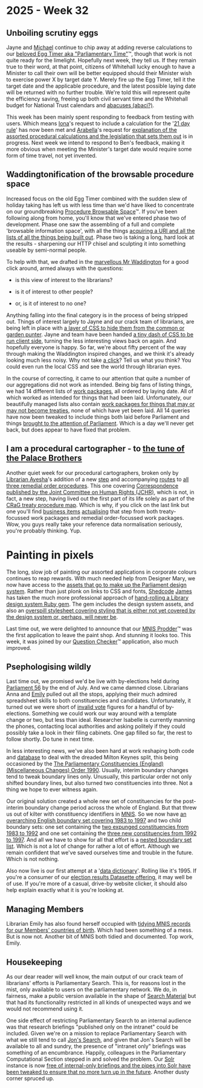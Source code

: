 # 2025 - Week 32

## Unboiling scrutiny eggs

Jayne and [Michael](https://bsky.app/profile/fantasticlife.bsky.social) continue to chip away at adding reverse calculations to our [beloved Egg Timer aka "Parliamentary Time"](https://api.parliament.uk/egg-timer)&trade;, though that work is not quite ready for the limelight. Hopefully next week, they tell us. If they remain true to their word, at that point, citizens of Whitehall lucky enough to have a Minister to call their own will be better equipped should their Minister wish to exercise power X by target date Y. Merely fire up the Egg Timer, tell it the target date and the applicable procedure, and the latest possible laying date will be returned with no further trouble. We're told this will represent quite the efficiency saving, freeing up both civil servant time and the Whitehall budget for National Trust calendars and [abacuses (abaci?)](https://www.amazon.co.uk/s?k=abacus).

This week has been mainly spent responding to feedback from testing with users. Which means [Iona](https://bsky.app/profile/singlecrow.bsky.social)'s request to include a calculation for the '[21 day rule](https://erskinemay.parliament.uk/section/5628/time-limits)' has now been met and [Arabella](https://bsky.app/profile/arabellalaw.bsky.social)'s request for [explanation of the assorted procedural calculations and the legislation that sets them out](https://api.parliament.uk/egg-timer/meta/using) is in progress. Next week we intend to respond to Ben's feedback, making it more obvious when meeting the Minister's target date would require some form of time travel, not yet invented.

## Waddingtonification of the browsable procedure space

Increased focus on the old Egg Timer combined with the sudden slew of holiday taking has left us with less time than we'd have liked to concentrate on our groundbreaking [Procedure Browsable Space](https://api.parliament.uk/procedure-browser)&trade;. If you've been following along from home, you'll know that we've entered phase two of development. Phase one saw the assembling of a full and complete 'browsable information space', with all the things [acquiring a URI and all the lists of all the things being built out](https://github.com/ukparliament/procedure-browser/blob/main/config/routes.rb). Phase two is taking a long, hard look at the results - sharpening our HTTP chisel and sculpting it into something useable by semi-normal people.

To help with that, we drafted in the [marvellous Mr Waddington](https://bsky.app/profile/mattwadd.bsky.social) for a good click around, armed always with the questions:

* is this view of interest to the librarians?

* is it of interest to other people?

* or, is it of interest to no one?

Anything falling into the final category is in the process of being stripped out. Things of interest largely to Jayne and our crack team of librarians, are being left in place with [a layer of CSS to hide them from the common or garden punter](https://github.com/ukparliament/procedure-browser/blob/main/app/assets/stylesheets/librarian-mode.css). Jayne and team have been handed [a tiny dash of CSS to be run client side](https://github.com/ukparliament/design-assets/blob/main/user-css/procedure-browser/librarian-mode.css), turning the less interesting views back on again. And hopefully everyone is happy. So far, we're about fifty percent of the way through making the Waddington inspired changes, and we think it's already looking much less noisy. Why not take [a click](https://api.parliament.uk/procedure-browser)? Tell us what you think?  You could even run the local CSS and see the world through librarian eyes.

In the course of correcting, it came to our attention that quite a number of our aggregations did not work as intended. Being big fans of listing things, we had 14 different lists of [work packages](https://ukparliament.github.io/ontologies/procedure/procedure-ontology#d4e193), all ordered by laying date. All of which worked as intended for things that had been laid. Unfortunately, our beautifully managed lists also contain [work packages for things that may or may not become treaties](https://api.parliament.uk/procedure-browser/work-packages/IL8nJiHf), none of which have yet been laid. All 14 queries have now been tweaked to include things both laid before Parliament and things [brought to the attention of Parliament](https://api.parliament.uk/procedure-browser/steps/AmYrFxwO). Which is a day we'll never get back, but does appear to have fixed that problem.

## I am a procedural cartographer - to [the tune of the Palace Brothers](https://www.youtube.com/watch?v=owvF3Vb0JhA&ab_channel=tomkat69pc)

Another quiet week for our procedural cartographers, broken only by [Librarian Ayesha](https://bsky.app/profile/askalibrarylady.bsky.social)'s addition of a new [step](https://ukparliament.github.io/ontologies/procedure/procedure-ontology#d4e242) and accompanying [routes](https://ukparliament.github.io/ontologies/procedure/procedure-ontology#d4e352) to [all three remedial order procedures](https://ukparliament.github.io/ontologies/procedure/maps/legislation/secondary/statutory-instruments/super-affirmative-procedures/#remedial-orders). This one covering [Correspondence published by the Joint Committee on Human Rights (JCHR)](https://api.parliament.uk/procedure-browser/steps/C3HqU62E), which is not, in fact, a new step, having lived out the first part of its life solely as part of the [CRaG treaty procedure map](https://ukparliament.github.io/ontologies/procedure/maps/treaties/). Which is why, if you click on the last link but one you'll find [business items](https://ukparliament.github.io/ontologies/procedure/procedure-ontology#d4e182) [actualising](https://ukparliament.github.io/ontologies/procedure/procedure-ontology#d4e508) that step from both treaty-focussed work packages and remedial order-focussed work packages. Wow, you guys really take your reference data normalisation seriously, you're probably thinking. Yup.

# Painting in pixels

The long, slow job of painting our assorted applications in corporate colours continues to reap rewards. With much needed help from Designer Mary, we now have access to the [assets that go to make up the Parliament design system](https://github.com/ukparliament/design-assets/tree/main/design-system). Rather than just plonk on links to CSS and fonts, [Shedcode](https://shedcode.co.uk/) [James](https://mastodon.me.uk/@jamesjefferies) has taken the much more professional approach of [hand-rolling a Library design system Ruby gem](https://github.com/ukparliament/design-assets/tree/main/library_design). The gem includes the design system assets, and also an [overspill stylesheet covering styling that is either not yet covered by the design system or, perhaps, will never be](https://github.com/ukparliament/design-assets/blob/main/library_design/app/assets/stylesheets/library-extras-1.0.0.css).

Last time out, we were delighted to announce that our [MNIS Prodder](https://api.parliament.uk/mnis-prodder)&trade; was the first application to leave the paint shop. And stunning it looks too. This week, it was joined by our [Question Checker](https://question-checker-27df5d070358.herokuapp.com/)&trade; application, also much improved.

## Psephologising wildly

Last time out, we promised we'd be live with by-elections held during [Parliament 56](https://electionresults.parliament.uk/parliament-periods/56) by the end of July. And we came damned close. Librarians Anna and [Emily](https://bsky.app/profile/emilyjdavi.bsky.social) pulled out all the stops, applying their much admired spreadsheet skills to both constituencies and candidates. Unfortunately, it turned out we were short of [invalid vote](https://ukparliament.github.io/ontologies/election/election-ontology#d4e899) figures for a handful of by-elections. Something we could work our way around with a template change or two, but less than ideal. Researcher Isabelle is currently manning the phones, contacting local authorities and asking politely if they could possibly take a look in their filing cabinets. One gap filled so far, the rest to follow shortly. Do tune in next time.

In less interesting news, we've also been hard at work reshaping both code and [database](https://github.com/ukparliament/psephology/tree/main/lib/tasks/28-allow-for-intermin-boundary-sets) to deal with the dreaded Milton Keynes split, this being occasioned by the [The Parliamentary Constituencies (England) (Miscellaneous Changes) Order 1990](https://www.legislation.gov.uk/uksi/1990/1307/contents/made). Usually, interim boundary changes tend to tweak boundary lines only. Unusually, this particular order not only shifted boundary lines, but also turned two constituencies into three. Not a thing we hope to ever witness again.

Our original solution created a whole new set of constituencies for the post-interim boundary change period across the whole of England. But that threw us out of kilter with constituency identifiers in [MNIS](https://data.parliament.uk/membersdataplatform/#). So we now have [an overarching English boundary set covering 1983 to 1997](https://electionresults.parliament.uk/boundary-sets/16) and two child boundary sets: one set containing the [two expunged constituencies from 1983 to 1992](https://electionresults.parliament.uk/boundary-sets/35) and one set containing the [three new constituencies from 1992 to 1997](https://electionresults.parliament.uk/boundary-sets/13). And all we have to show for all that effort is a [nested boundary set list](https://electionresults.parliament.uk/boundary-sets). Which is not a lot of change for rather a lot of effort. Although we remain confident that we've saved ourselves time and trouble in the future. Which is not nothing.

Also now live is our first attempt at a '[data dictionary](https://electionresults.parliament.uk/meta/data-dictionary)'. Rolling like it's 1995. If you're a consumer of our [election results Datasette offering](https://datasette.electionresults.parliament.uk/psephology), it may well be of use. If you're more of a casual, drive-by website clicker, it should also help explain exactly what it is you're looking at.

## Managing Members

Librarian Emily has also found herself occupied with [tidying MNIS records for our Members' countries of birth](https://trello.com/c/DncqT5iL/427-normalise-country-list-for-countries-of-birth). Which had been something of a mess. But is now not. Another bit of MNIS both tidied and documented. Top work, Emily.

## Housekeeping

As our dear reader will well know, the main output of our crack team of librarians' efforts is Parliamentary Search. This is, for reasons lost in the mist, only available to users on the parliamentary network. We do, in fairness, make a public version available in the shape of [Search Material](https://search-material.parliament.uk/) but that had its functionality restricted in all kinds of unexpected ways and we would not recommend using it.

One side effect of restricting Parliamentary Search to an internal audience was that research briefings "published only on the intranet" could be included. Given we're on a mission to replace Parliamentary Search with what we still tend to call [Jon's Search](https://parliamentary-search-265cced0397e.herokuapp.com/), and given that Jon's Search will be available to all and sundry, the presence of "intranet only" briefings was something of an encumbrance. Happily, colleagues in the Parliamentary Computational Section stepped in and solved the problem. Our [Solr](https://en.wikipedia.org/wiki/Apache_Solr) instance is now [free of internal-only briefings and the pipes into Solr have been tweaked to ensure that no more turn up in the future](https://trello.com/c/KyZjePZC/106-redact-intranet-only-research-briefings-from-solr-9-and-stop-propagating-from-poller-inc0209934). Another dusty corner spruced up.
